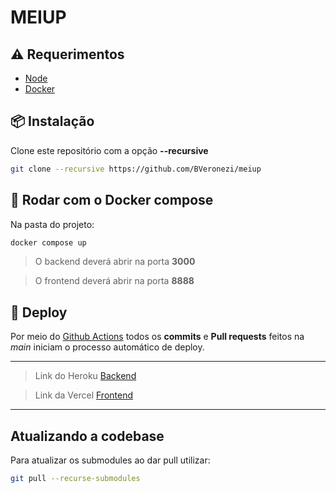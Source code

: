 # MEIUP

## :warning: Requerimentos

- [Node](https://nodejs.org/)
- [Docker](https://www.docker.com/products/docker-desktop)

## :package: Instalação

Clone este repositório com a opção **--recursive**

```bash
git clone --recursive https://github.com/BVeronezi/meiup
```

## :whale: Rodar com o Docker compose

Na pasta do projeto:

```bash
docker compose up
```

> O backend deverá abrir na porta **3000**

> O frontend deverá abrir na porta **8888**

## :robot: Deploy

Por meio do [Github Actions](https://github.com/features/actions) todos os **commits** e **Pull requests** feitos na _main_ iniciam o processo automático de deploy.

---

> Link do Heroku [Backend](https://meiup-api.herokuapp.com/swagger/)

> Link da Vercel [Frontend](https://meiup-frontend.herokuapp.com//)

---

## Atualizando a codebase

Para atualizar os submodules ao dar pull utilizar:

```bash
git pull --recurse-submodules
```
